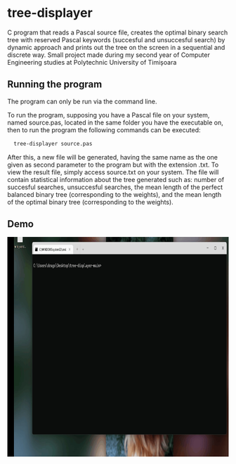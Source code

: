 # tree-displayer
C program that reads a Pascal source file, creates the optimal binary search tree with reserved Pascal keywords (succesful and unsuccesful search) by dynamic approach and prints out the tree on the screen in a sequential and discrete way. Small project made during my second year of Computer Engineering studies at Polytechnic University of Timișoara

## Running the program

The program can only be run via the command line.

To run the program, supposing you have a Pascal file on your system, named source.pas, located in the same folder you have the executable on, then to run the program the following commands can be executed: 
```bash
  tree-displayer source.pas
```

After this, a new file will be generated, having the same name as the one given as second parameter to the program but with the extension .txt. 
To view the result file, simply access source.txt on your system. The file will contain statistical information about the tree generated such as: number of succesful searches, unsuccesful searches, the mean length of the perfect balanced binary tree (corresponding to the weights), and the mean length of the optimal binary tree (corresponding to the weights).

## Demo

<p align="center">
  <img src="docs/tree-displayer-pascal-demo.gif" width = "800" height = "500">
</p>
